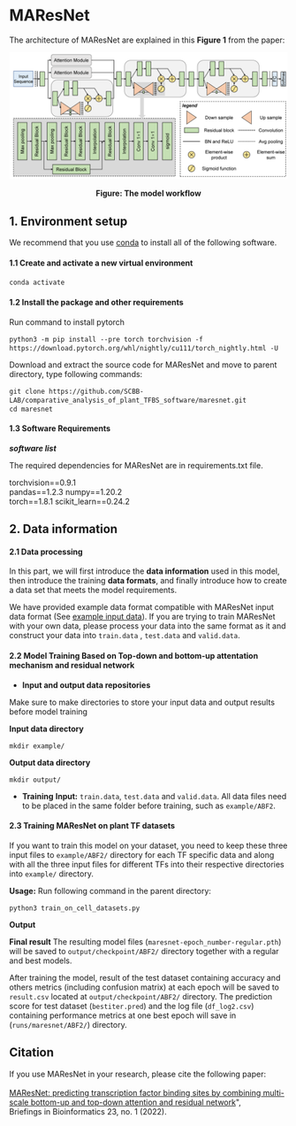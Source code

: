 # MAResNet
The architecture of MAResNet are explained in this **Figure 1** from the paper:
<p align="center">
<img src="maresnet.png">
</p>
<p align="center"><b>Figure: The model workflow</b></p>

## 1. Environment setup

We recommend that you use [conda](https://docs.conda.io/en/latest/) to install all of the following software.

#### 1.1 Create and activate a new virtual environment

```
conda activate
```
#### 1.2 Install the package and other requirements

Run command to install pytorch

```
python3 -m pip install --pre torch torchvision -f https://download.pytorch.org/whl/nightly/cu111/torch_nightly.html -U
```

Download and extract the source code for MAResNet and move to parent directory, type following commands:
```
git clone https://github.com/SCBB-LAB/comparative_analysis_of_plant_TFBS_software/maresnet.git
cd maresnet
```

#### 1.3 Software Requirements

***software list***

The required dependencies for MAResNet are in requirements.txt file.

torchvision==0.9.1      
pandas==1.2.3
numpy==1.20.2           
torch==1.8.1
scikit_learn==0.24.2


## 2. Data information

#### 2.1 Data processing
In this part, we will first introduce the **data information** used in this model, then introduce the training **data formats**, and finally introduce how to create a data set that meets the model requirements.

We have provided example data format compatible with MAResNet input data format (See [example input data](https://github.com/SCBB-LAB/comparative_analysis_of_plant_TFBS_software/maresnet/blob/master/example/ABF2/train.data)). If you are trying to train MAResNet with your own data, please process your data into the same format as it and construct your data into `train.data` , `test.data` and `valid.data`.

#### 2.2 Model Training Based on Top-down and bottom-up attentation mechanism and residual network

- **Input and output data repositories**

Make sure to make directories to store your input data and output results before model training

**Input data directory**
```
mkdir example/
```
**Output data directory**
```
mkdir output/
```
- **Training** 
**Input:** `train.data`, `test.data` and `valid.data`.
All data files need to be placed in the same folder before training, such as `example/ABF2`.

#### 2.3 Training MAResNet on plant TF datasets

If you want to train this model on your dataset, you need to keep these three input files to `example/ABF2/` directory for each TF specific data and along with all the three input files for different TFs into their respective directories into `example/` directory.

**Usage:**
Run following command in the parent directory:

```
python3 train_on_cell_datasets.py
```

**Output**

**Final result** The resulting model files (`maresnet-epoch_number-regular.pth`) will be saved to `output/checkpoint/ABF2/` directory together with a regular and best models.
 
After training the model, result of the test dataset containing accuracy and others metrics (including confusion matrix) at each epoch will be saved to `result.csv` located at `output/checkpoint/ABF2/` directory.
The prediction score for test dataset (`bestiter.pred`) and the log file (`df_log2.csv`) containing performance metrics at one best epoch will save in (`runs/maresnet/ABF2/`) directory.

## Citation
If you use MAResNet in your research, please cite the following paper:</br>
<br/>
[MAResNet: predicting transcription factor binding sites by combining multi-scale bottom-up and top-down attention and residual network](https://academic.oup.com/bib/article/23/1/bbab445/6399874)",<br/>
Briefings in Bioinformatics 23, no. 1 (2022).

